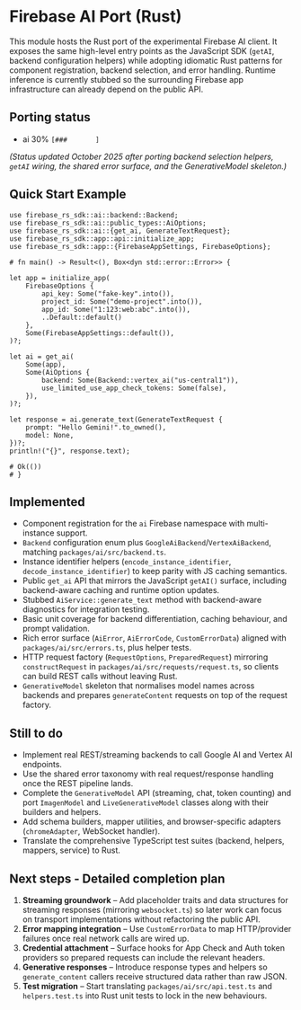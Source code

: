 # Firebase AI Port (Rust)

This module hosts the Rust port of the experimental Firebase AI client. It exposes the same high-level entry points as the JavaScript SDK (`getAI`, backend configuration helpers) while adopting idiomatic Rust patterns for component registration, backend selection, and error handling. Runtime inference is currently stubbed so the surrounding Firebase app infrastructure can already depend on the public API.

## Porting status
- ai 30% `[###       ]`

*(Status updated October 2025 after porting backend selection helpers, `getAI` wiring, the shared error surface, and the GenerativeModel skeleton.)*

## Quick Start Example

```rust,no_run
use firebase_rs_sdk::ai::backend::Backend;
use firebase_rs_sdk::ai::public_types::AiOptions;
use firebase_rs_sdk::ai::{get_ai, GenerateTextRequest};
use firebase_rs_sdk::app::api::initialize_app;
use firebase_rs_sdk::app::{FirebaseAppSettings, FirebaseOptions};

# fn main() -> Result<(), Box<dyn std::error::Error>> {

let app = initialize_app(
    FirebaseOptions {
        api_key: Some("fake-key".into()),
        project_id: Some("demo-project".into()),
        app_id: Some("1:123:web:abc".into()),
        ..Default::default()
    },
    Some(FirebaseAppSettings::default()),
)?;

let ai = get_ai(
    Some(app),
    Some(AiOptions {
        backend: Some(Backend::vertex_ai("us-central1")),
        use_limited_use_app_check_tokens: Some(false),
    }),
)?;

let response = ai.generate_text(GenerateTextRequest {
    prompt: "Hello Gemini!".to_owned(),
    model: None,
})?;
println!("{}", response.text);

# Ok(())
# }
```

## Implemented
- Component registration for the `ai` Firebase namespace with multi-instance support.
- `Backend` configuration enum plus `GoogleAiBackend`/`VertexAiBackend`, matching `packages/ai/src/backend.ts`.
- Instance identifier helpers (`encode_instance_identifier`, `decode_instance_identifier`) to keep parity with JS caching semantics.
- Public `get_ai` API that mirrors the JavaScript `getAI()` surface, including backend-aware caching and runtime option updates.
- Stubbed `AiService::generate_text` method with backend-aware diagnostics for integration testing.
- Basic unit coverage for backend differentiation, caching behaviour, and prompt validation.
- Rich error surface (`AiError`, `AiErrorCode`, `CustomErrorData`) aligned with `packages/ai/src/errors.ts`, plus helper tests.
- HTTP request factory (`RequestOptions`, `PreparedRequest`) mirroring `constructRequest` in `packages/ai/src/requests/request.ts`, so clients can build REST calls without leaving Rust.
- `GenerativeModel` skeleton that normalises model names across backends and prepares `generateContent` requests on top of the request factory.

## Still to do
- Implement real REST/streaming backends to call Google AI and Vertex AI endpoints.
- Use the shared error taxonomy with real request/response handling once the REST pipeline lands.
- Complete the `GenerativeModel` API (streaming, chat, token counting) and port `ImagenModel` and `LiveGenerativeModel` classes along with their builders and helpers.
- Add schema builders, mapper utilities, and browser-specific adapters (`chromeAdapter`, WebSocket handler).
- Translate the comprehensive TypeScript test suites (backend, helpers, mappers, service) to Rust.

## Next steps - Detailed completion plan
1. **Streaming groundwork** – Add placeholder traits and data structures for streaming responses (mirroring `websocket.ts`) so later work can focus on transport implementations without refactoring the public API.
2. **Error mapping integration** – Use `CustomErrorData` to map HTTP/provider failures once real network calls are wired up.
3. **Credential attachment** – Surface hooks for App Check and Auth token providers so prepared requests can include the relevant headers.
4. **Generative responses** – Introduce response types and helpers so `generate_content` callers receive structured data rather than raw JSON.
5. **Test migration** – Start translating `packages/ai/src/api.test.ts` and `helpers.test.ts` into Rust unit tests to lock in the new behaviours.
